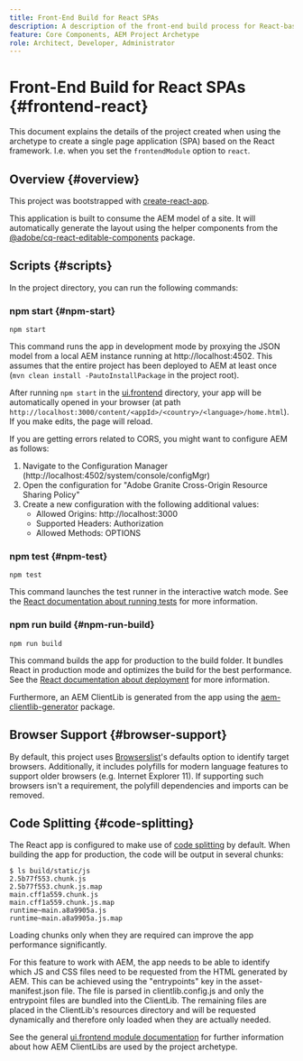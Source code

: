```yaml
---
title: Front-End Build for React SPAs
description: A description of the front-end build process for React-based SPA projects
feature: Core Components, AEM Project Archetype
role: Architect, Developer, Administrator
---
```


# Front-End Build for React SPAs {#frontend-react}

This document explains the details of the project created when using the archetype to create a single page application (SPA) based on the React framework. I.e. when you set the `frontendModule` option to `react`.

## Overview {#overview}

This project was bootstrapped with [create-react-app](https://github.com/facebook/create-react-app).

This application is built to consume the AEM model of a site. It will automatically generate the layout using the helper components from the [@adobe/cq-react-editable-components](https://www.npmjs.com/package/@adobe/cq-react-editable-components) package.

## Scripts {#scripts}

In the project directory, you can run the following commands:

### npm start {#npm-start}

```shell
npm start
```

This command runs the app in development mode by proxying the JSON model from a local AEM instance running at http://localhost:4502. This assumes that the entire project has been deployed to AEM at least once (`mvn clean install -PautoInstallPackage` in the project root).

After running `npm start` in the [ui.frontend](uifrontend.md) directory, your app will be automatically opened in your browser (at path `http://localhost:3000/content/<appId>/<country>/<language>/home.html`). If you make edits, the page will reload.

If you are getting errors related to CORS, you might want to configure AEM as follows:

1. Navigate to the Configuration Manager (http://localhost:4502/system/console/configMgr)
1. Open the configuration for "Adobe Granite Cross-Origin Resource Sharing Policy"
1. Create a new configuration with the following additional values:
   * Allowed Origins: http://localhost:3000
   * Supported Headers: Authorization
   * Allowed Methods: OPTIONS

### npm test {#npm-test}

```shell
npm test
```

This command launches the test runner in the interactive watch mode. See the [React documentation about running tests](https://facebook.github.io/create-react-app/docs/running-tests) for more information.

### npm run build {#npm-run-build}

```shell
npm run build
```

This command builds the app for production to the build folder. It bundles React in production mode and optimizes the build for the best performance. See the [React documentation about deployment](https://facebook.github.io/create-react-app/docs/deployment) for more information.

Furthermore, an AEM ClientLib is generated from the app using the [aem-clientlib-generator](https://github.com/wcm-io-frontend/aem-clientlib-generator) package.

## Browser Support {#browser-support}

By default, this project uses [Browserslist](https://github.com/browserslist/browserslist)'s defaults option to identify target browsers. Additionally, it includes polyfills for modern language features to support older browsers (e.g. Internet Explorer 11). If supporting such browsers isn't a requirement, the polyfill dependencies and imports can be removed.

## Code Splitting {#code-splitting}

The React app is configured to make use of [code splitting](https://webpack.js.org/guides/code-splitting) by default. When building the app for production, the code will be output in several chunks:

```shell
$ ls build/static/js
2.5b77f553.chunk.js
2.5b77f553.chunk.js.map
main.cff1a559.chunk.js
main.cff1a559.chunk.js.map
runtime~main.a8a9905a.js
runtime~main.a8a9905a.js.map
```

Loading chunks only when they are required can improve the app performance significantly.

For this feature to work with AEM, the app needs to be able to identify which JS and CSS files need to be requested from the HTML generated by AEM. This can be achieved using the "entrypoints" key in the asset-manifest.json file. The file is parsed in clientlib.config.js and only the entrypoint files are bundled into the ClientLib. The remaining files are placed in the ClientLib's resources directory and will be requested dynamically and therefore only loaded when they are actually needed.

See the general [ui.frontend module documentation](uifrontend.md#clientlibs) for further information about how AEM ClientLibs are used by the project archetype.
